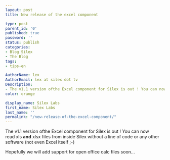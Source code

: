 ```yaml
---
layout: post
title: New release of the excel component

type: post
parent_id: '0'
published: true
password: ''
status: publish
categories:
- Blog Silex
- The Blog
tags:
- tips-en

AuthorName: lex
AuthorEmail: lex at silex dot tv
Description:
- The v1.1 version ofthe Excel component for Silex is out ! You can now read xls **and** xlsx files from inside Silex without a line of code or any other software (not even Excel itself ;-) Hopefully we will add support for open office calc files soon...
color: orange

display_name: Silex Labs
first_name: Silex Labs
last_name: ''
permalink: "/new-release-of-the-excel-component/"
---
```


The v1.1 version ofthe Excel component for Silex is out ! You can now read xls <b>and</b> xlsx files from inside Silex without a line of code or any other software (not even Excel itself ;-)

Hopefully we will add support for open office calc files soon...
